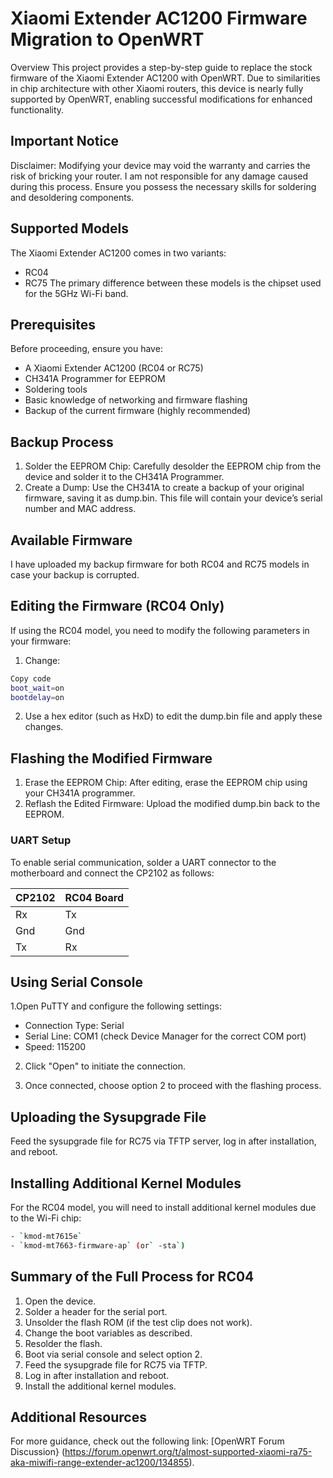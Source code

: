 # **Xiaomi Extender AC1200 Firmware Migration to OpenWRT**
Overview
This project provides a step-by-step guide to replace the stock firmware of the Xiaomi Extender AC1200 with OpenWRT. Due to similarities in chip architecture with other Xiaomi routers, this device is nearly fully supported by OpenWRT, enabling successful modifications for enhanced functionality.

## Important Notice
Disclaimer: Modifying your device may void the warranty and carries the risk of bricking your router. I am not responsible for any damage caused during this process. Ensure you possess the necessary skills for soldering and desoldering components.

## Supported Models
The Xiaomi Extender AC1200 comes in two variants:

- RC04
- RC75
The primary difference between these models is the chipset used for the 5GHz Wi-Fi band.

## Prerequisites
Before proceeding, ensure you have:

- A Xiaomi Extender AC1200 (RC04 or RC75)
- CH341A Programmer for EEPROM
- Soldering tools
- Basic knowledge of networking and firmware flashing
- Backup of the current firmware (highly recommended)

## Backup Process
1. Solder the EEPROM Chip: Carefully desolder the EEPROM chip from the device and solder it to the CH341A Programmer.
2. Create a Dump: Use the CH341A to create a backup of your original firmware, saving it as dump.bin. This file will contain your device’s serial number and MAC address.

## Available Firmware
I have uploaded my backup firmware for both RC04 and RC75 models in case your backup is corrupted.

## Editing the Firmware (RC04 Only)
If using the RC04 model, you need to modify the following parameters in your firmware:

1. Change:
```bash
Copy code
boot_wait=on
bootdelay=on
```
2. Use a hex editor (such as HxD) to edit the dump.bin file and apply these changes.

## Flashing the Modified Firmware
1. Erase the EEPROM Chip: After editing, erase the EEPROM chip using your CH341A programmer.
2. Reflash the Edited Firmware: Upload the modified dump.bin back to the EEPROM.

### UART Setup
To enable serial communication, solder a UART connector to the motherboard and connect the CP2102 as follows:

| **CP2102** | **RC04 Board** |
|------------|-----------------|
| Rx         | Tx              |
| Gnd        | Gnd             |
| Tx         | Rx              |

## Using Serial Console
1.Open PuTTY and configure the following settings:
- Connection Type: Serial
- Serial Line: COM1 (check Device Manager for the correct COM port)
- Speed: 115200

2. Click "Open" to initiate the connection.

3. Once connected, choose option 2 to proceed with the flashing process.

## Uploading the Sysupgrade File
Feed the sysupgrade file for RC75 via TFTP server, log in after installation, and reboot.

## Installing Additional Kernel Modules
For the RC04 model, you will need to install additional kernel modules due to the Wi-Fi chip:
```bash
- `kmod-mt7615e`
- `kmod-mt7663-firmware-ap` (or` -sta`)
````
## Summary of the Full Process for RC04
1. Open the device.
2. Solder a header for the serial port.
3. Unsolder the flash ROM (if the test clip does not work).
4. Change the boot variables as described.
5. Resolder the flash.
6. Boot via serial console and select option 2.
7. Feed the sysupgrade file for RC75 via TFTP.
8. Log in after installation and reboot.
9. Install the additional kernel modules.

## Additional Resources
For more guidance, check out the following link: [OpenWRT Forum Discussion} (https://forum.openwrt.org/t/almost-supported-xiaomi-ra75-aka-miwifi-range-extender-ac1200/134855).

